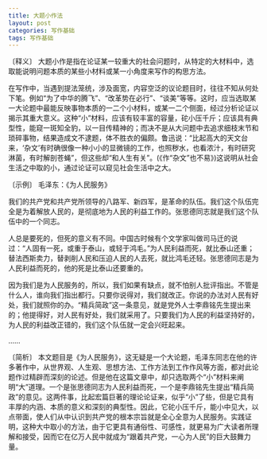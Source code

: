 ```yaml
---
title: 大题小作法
layout: post
categories: 写作基础
tags: 写作基础
---
```


〔释义〕 大题小作是指在论证某一较重大的社会问题时，从特定的大材料中，选取能说明问题本质的某些小材料或某一小角度来写作的构思方法。

在写作中，当遇到提法笼统，涉及面宽，内容空泛的议论题目时，往往不知从何处下笔。例如“为了中华的腾飞”、“改革势在必行”、“谈美”等等。这时，应当选取某一大论题中最能反映事物本质的一二个小材料，或某一二个侧面，经过分析论证以揭示其重大意义。这种“小”材料，应该有较丰富的容量，砣小压千斤；应该具有典型性，能窥一斑知全豹，以一目传精神的；而决不是从大问题中去追求细枝末节和琐碎事物，结果造成文不逮题，体不胜衣的偏颇。鲁迅说：“比起高大的天文台来，‘杂文’有时确很像一种小小的显微镜的工作，也照秽水，也看浓汁，有时研究淋菌，有时解剖苍蝇”，但这些却“和人生有关”。(《作“杂文”也不易》)这说明从社会生活之中取的小，通过论证可以窥见社会生活中之大。

〔示例〕 毛泽东：《为人民服务》

我们的共产党和共产党所领导的八路军、新四军，是革命的队伍。我们这个队伍完全是为着解放人民的，是彻底地为人民的利益工作的。张思德同志就是我们这个队伍中的一个同志。

人总是要死的，但死的意义有不同。中国古时候有个文学家叫做司马迁的说过：“人固有一死，或重于泰山，或轻于鸿毛。”为人民利益而死，就比泰山还重；替法西斯卖力，替剥削人民和压迫人民的人去死，就比鸿毛还轻。张思德同志是为人民利益而死的，他的死是比泰山还要重的。

因为我们是为人民服务的，所以，我们如果有缺点，就不怕别人批评指出。不管是什么人，谁向我们指出都行。只要你说得对，我们就改正。你说的办法对人民有好处，我们就照你的办。“精兵简政”这一条意见，就是党外人士李鼎铭先生提出来的；他提得好，对人民有好处，我们就采用了。只要我们为人民的利益坚持好的，为人民的利益改正错的，我们这个队伍就一定会兴旺起来。

……

〔简析〕 本文题目是《为人民服务》，这无疑是一个大论题，毛泽东同志在他的许多著作中，从世界观、人生观、思想方法、工作方法到工作作风等方面，都对此论题作过精辟而深刻的论述。但是他在这篇文章中，却只选取两个“小”材料来阐明“大”道理。一个是张思德同志为人民利益而死，一个是李鼎铭先生提出“精兵简政”的意见。这两件事，比起宏篇巨著的理论论证来，似乎“小”了些，但是它具有丰厚的内涵、本质的意义和深刻的典型性。因此，它砣小压千斤，能小中见大，以点带面，使人们从中认识到共产党的根本宗旨就是全心全意为人民服务。实践证明，这种大中取小的方法，由于它更具有通俗性、可感性，就更易为广大读者所理解和接受，因而它在亿万人民中就成为“跟着共产党，一心为人民”的巨大鼓舞力量。 